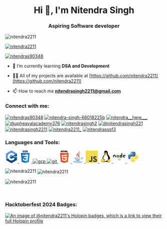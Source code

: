 <h1 align="center">Hi 👋, I'm Nitendra Singh</h1>
<h3 align="center">Aspiring Software developer</h3>

<p align="left"> <img src="https://komarev.com/ghpvc/?username=nitendra2211&label=Profile%20views&color=0e75b6&style=flat" alt="nitendra2211" /> </p>

<p align="left"> <a href="https://github.com/ryo-ma/github-profile-trophy"><img src="https://github-profile-trophy.vercel.app/?username=nitendra2211" alt="nitendra2211" /></a> </p>

<p align="left"> <a href="https://twitter.com/nitendras90348" target="blank"><img src="https://img.shields.io/twitter/follow/nitendras90348?logo=twitter&style=for-the-badge" alt="nitendras90348" /></a> </p>

- 🌱 I’m currently learning **DSA and Development**

- 👨‍💻 All of my projects are available at [https://github.com/nitendra2211](https://github.com/nitendra2211)

- 📫 How to reach me **nitendrasingh2211@gmail.com**

<h3 align="left">Connect with me:</h3>
<p align="left">
<a href="https://twitter.com/nitendras90348" target="blank"><img align="center" src="https://raw.githubusercontent.com/rahuldkjain/github-profile-readme-generator/master/src/images/icons/Social/twitter.svg" alt="nitendras90348" height="30" width="40" /></a>
<a href="https://linkedin.com/in/nitendra-singh-66018225b" target="blank"><img align="center" src="https://raw.githubusercontent.com/rahuldkjain/github-profile-readme-generator/master/src/images/icons/Social/linked-in-alt.svg" alt="nitendra-singh-66018225b" height="30" width="40" /></a>
<a href="https://instagram.com/nitendra__here___" target="blank"><img align="center" src="https://raw.githubusercontent.com/rahuldkjain/github-profile-readme-generator/master/src/images/icons/Social/instagram.svg" alt="nitendra__here___" height="30" width="40" /></a>
<a href="https://www.youtube.com/c/@upheavalacademy376" target="blank"><img align="center" src="https://raw.githubusercontent.com/rahuldkjain/github-profile-readme-generator/master/src/images/icons/Social/youtube.svg" alt="@upheavalacademy376" height="30" width="40" /></a>
<a href="https://www.codechef.com/users/nitendrasingh2" target="blank"><img align="center" src="https://cdn.jsdelivr.net/npm/simple-icons@3.1.0/icons/codechef.svg" alt="nitendrasingh2" height="30" width="40" /></a>
<a href="https://www.hackerrank.com/@nitendrasingh221" target="blank"><img align="center" src="https://raw.githubusercontent.com/rahuldkjain/github-profile-readme-generator/master/src/images/icons/Social/hackerrank.svg" alt="@nitendrasingh221" height="30" width="40" /></a>
<a href="https://codeforces.com/profile/nitendrasingh2211" target="blank"><img align="center" src="https://raw.githubusercontent.com/rahuldkjain/github-profile-readme-generator/master/src/images/icons/Social/codeforces.svg" alt="nitendrasingh2211" height="30" width="40" /></a>
<a href="https://www.leetcode.com/nitendra2211_" target="blank"><img align="center" src="https://raw.githubusercontent.com/rahuldkjain/github-profile-readme-generator/master/src/images/icons/Social/leet-code.svg" alt="nitendra2211_" height="30" width="40" /></a>
<a href="https://auth.geeksforgeeks.org/user/nitendrasssf3" target="blank"><img align="center" src="https://raw.githubusercontent.com/rahuldkjain/github-profile-readme-generator/master/src/images/icons/Social/geeks-for-geeks.svg" alt="nitendrasssf3" height="30" width="40" /></a>
</p>

<h3 align="left">Languages and Tools:</h3>
<p align="left"> <a href="https://www.w3schools.com/cpp/" target="_blank" rel="noreferrer"> <img src="https://raw.githubusercontent.com/devicons/devicon/master/icons/cplusplus/cplusplus-original.svg" alt="cplusplus" width="40" height="40"/> </a> <a href="https://www.w3schools.com/css/" target="_blank" rel="noreferrer"> <img src="https://raw.githubusercontent.com/devicons/devicon/master/icons/css3/css3-original-wordmark.svg" alt="css3" width="40" height="40"/> </a> <a href="https://cloud.google.com" target="_blank" rel="noreferrer"> <img src="https://www.vectorlogo.zone/logos/google_cloud/google_cloud-icon.svg" alt="gcp" width="40" height="40"/> </a> <a href="https://git-scm.com/" target="_blank" rel="noreferrer"> <img src="https://www.vectorlogo.zone/logos/git-scm/git-scm-icon.svg" alt="git" width="40" height="40"/> </a> <a href="https://www.w3.org/html/" target="_blank" rel="noreferrer"> <img src="https://raw.githubusercontent.com/devicons/devicon/master/icons/html5/html5-original-wordmark.svg" alt="html5" width="40" height="40"/> </a> <a href="https://www.java.com" target="_blank" rel="noreferrer"> <img src="https://raw.githubusercontent.com/devicons/devicon/master/icons/java/java-original.svg" alt="java" width="40" height="40"/> </a> <a href="https://developer.mozilla.org/en-US/docs/Web/JavaScript" target="_blank" rel="noreferrer"> <img src="https://raw.githubusercontent.com/devicons/devicon/master/icons/javascript/javascript-original.svg" alt="javascript" width="40" height="40"/> </a> <a href="https://www.linux.org/" target="_blank" rel="noreferrer"> <img src="https://raw.githubusercontent.com/devicons/devicon/master/icons/linux/linux-original.svg" alt="linux" width="40" height="40"/> </a> <a href="https://nodejs.org" target="_blank" rel="noreferrer"> <img src="https://raw.githubusercontent.com/devicons/devicon/master/icons/nodejs/nodejs-original-wordmark.svg" alt="nodejs" width="40" height="40"/> </a> <a href="https://www.python.org" target="_blank" rel="noreferrer"> <img src="https://raw.githubusercontent.com/devicons/devicon/master/icons/python/python-original.svg" alt="python" width="40" height="40"/> </a> </p>

<p><img align="left" src="https://github-readme-stats.vercel.app/api/top-langs?username=nitendra2211&show_icons=true&locale=en&layout=compact" alt="nitendra2211" /></p>

<p>&nbsp;<img align="center" src="https://github-readme-stats.vercel.app/api?username=nitendra2211&show_icons=true&locale=en" alt="nitendra2211" /></p>

<p><img align="center" src="https://github-readme-streak-stats.herokuapp.com/?user=nitendra2211&" alt="nitendra2211" /></p>





<br>


<h3>Hacktoberfest 2024 Badges:</h3>

[![An image of @nitendra2211's Holopin badges, which is a link to view their full Holopin profile](https://holopin.me/nitendra2211)](https://holopin.io/@nitendra2211)

<!---
nitendra2211/nitendra2211 is a ✨ special ✨ repository because its `README.md` (this file) appears on your GitHub profile.
You can click the Preview link to take a look at your changes.
--->
